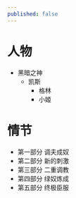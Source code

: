 ```yaml
---
published: false
---
```

# 人物

- 黑暗之神
    - 凯斯
        - 格林
        - 小姬

# 情节

- 第一部分 调夫成奴
- 第二部分 新的刺激
- 第三部分 二重调教
- 第四部分 绿奴炼成
- 第五部分 终极臣服

